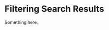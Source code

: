 [title]: # (Filtering Search Results)
[tags]: # (XXX)
[priority]: # (4820)
# Filtering Search Results
Something here.
